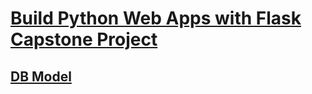 # [Build Python Web Apps with Flask Capstone Project](https://www.codecademy.com/paths/build-python-web-apps-flask/tracks/flask-capstone-project/modules/flask-capstone-project/informationals/flask-capstone-project)

## [DB Model](https://dbdiagram.io/d/601f1ed880d742080a397783)
